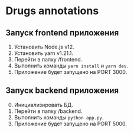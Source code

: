 # Drugs annotations

## Запуск frontend приложения

1. Установить Node.js v12.
2. Установить yarn v1.21.1.
3. Перейти в папку /frontend.
4. Выполнить команды `yarn install` и `yarn dev`.
5. Приложение будет запущено на PORT 3000.

## Запуск backend приложения

0. Инициализировать БД.
1. Перейти в папку /backend.
2. Выполнить команды `python app.py`.
5. Приложение будет запущено на PORT 5000.
